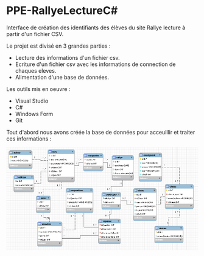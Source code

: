 # PPE-RallyeLectureC#

Interface de création des identifiants des élèves du site Rallye lecture à partir d'un fichier CSV.

Le projet est divisé en 3 grandes parties :

* Lecture des informations d'un fichier csv.
* Ecriture d'un fichier csv avec les informations de connection de chaques eleves.
* Alimentation d'une base de données.

Les outils mis en oeuvre : 

* Visual Studio
* C#
* Windows Form
* Git

Tout d'abord nous avons créée la base de données pour acceuillir et traiter ces informations :

![Capture.png](https://github.com/SamGdy/PPE-RallyeLectureC-/blob/master/BddRallyeLecture.PNG)
